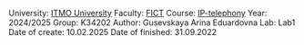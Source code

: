 University: [ITMO University](https://itmo.ru/ru/)
Faculty: [FICT](https://fict.itmo.ru)
Course: [IP-telephony](https://github.com/itmo-ict-faculty/ip-telephony)
Year: 2024/2025
Group: K34202
Author: Gusevskaya Arina Eduardovna
Lab: Lab1
Date of create: 10.02.2025
Date of finished: 31.09.2022
